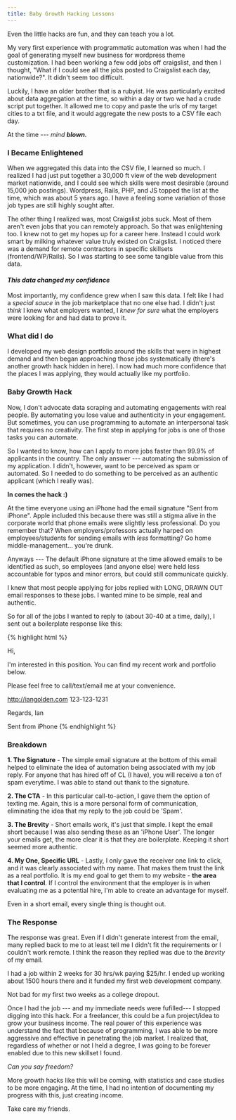 ```yaml
---
title: Baby Growth Hacking Lessons
---
```


Even the little hacks are fun, and they can teach you a lot.

My very first experience with programmatic automation was when I had the goal of generating myself new business for wordpress theme customization. I had been working a few odd jobs off craigslist, and then I thought, "What if I could see all the jobs posted to Craigslist each day, nationwide?". It didn't seem too difficult.

Luckily, I have an older brother that is a rubyist. He was particularly excited about data aggregation at the time, so within a day or two we had a crude script put together. It allowed me to copy and paste the urls of my target cities to a txt file, and it would aggregate the new posts to a CSV file each day.

At the time --- *mind **blown.*** 

### I Became Enlightened
When we aggregated this data into the CSV file, I learned so much. I realized I had just put together a 30,000 ft view of the web development market nationwide, and I could see which skills were most desirable (around 15,000 job postings). Wordpress, Rails, PHP, and JS topped the list at the time, which was about 5 years ago. I have a feeling some variation of those job types are still highly sought after.

The other thing I realized was, most Craigslist jobs suck. Most of them aren't even jobs that you can remotely approach. So that was enlightening too. I knew not to get my hopes up for a career here. Instead I could work smart by milking whatever value truly existed on Craigslist. I noticed there was a demand for remote contractors in specific skillsets (frontend/WP/Rails). So I was starting to see some tangible value from this data.

#### *This data changed my confidence*
Most importantly, my confidence grew when I saw this data. I felt like I had a *special sauce* in the job marketplace that no one else had. I didn't just *think* I knew what employers wanted, I *knew for sure* what the employers were looking for and had data to prove it.

### What did I do
I developed my web design portfolio around the skills that were in highest demand and then began approaching those jobs systematically (there's another growth hack hidden in here). I now had much more confidence that the places I was applying, they would actually like my portfolio. 



### Baby Growth Hack
Now, I don't advocate data scraping and automating engagements with real people. By automating you lose value and authenticity in your engagement. But sometimes, you can use programming to automate an interpersonal task that requires no creativity. The first step in applying for jobs is one of those tasks you can automate.

So I wanted to know, how can I apply to more jobs faster than 99.9% of applicants in the country. The only answer --- automating the submission of my application. I didn't, however, want to be perceived as spam or automated. So I needed to do something to be perceived as an authentic applicant (which I really was).

**In comes the hack :)**

At the time everyone using an iPhone had the email signature "Sent from iPhone". Apple included this because there was still a stigma alive in the corporate world that phone emails were slightly less professional. Do you remember that? When employers/professors actually harped on employees/students for sending emails with *less* formatting? Go home middle-management... you're drunk. 

Anyways --- The default iPhone signature at the time allowed emails to be identified as such, so employees (and anyone else) were held less accountable for typos and minor errors, but could still communicate quickly.

I knew that most people applying for jobs replied with LONG, DRAWN OUT email responses to these jobs. I wanted mine to be simple, real and authentic.

So for all of the jobs I wanted to reply to (about 30-40 at a time, daily), I sent out a boilerplate response like this:

{% highlight html %}

Hi,


I'm interested in this position. You can find my recent 
work and portfolio below.

Please feel free to call/text/email me at your convenience.

http://iangolden.com
123-123-1231


Regards,
Ian

Sent from iPhone
{% endhighlight %}

### Breakdown

**1. The Signature** - The simple email signature at the bottom of this email helped to eliminate the idea of automation being associated with my job reply. For anyone that has hired off of CL (I have), you will receive a ton of spam everytime. I was able to stand out thank to the signature. 

**2. The CTA** - In this particular call-to-action, I gave them the option of texting me. Again, this is a more personal form of communication, eliminating the idea that my reply to the job could be 'Spam'. 

**3. The Brevity** - Short emails work, it's just that simple. I kept the email short because I was also sending these as an 'iPhone User'. The longer your emails get, the more clear it is that they are boilerplate. Keeping it short seemed more authentic.

**4. My One, Specific URL** - Lastly, I only gave the receiver one link to click, and it was clearly associated with my name. That makes them trust the link as a real portfolio. It is my end goal to get them to my website - **the area that I control**. If I control the environment that the employer is in when evaluating me as a potential hire, I'm able to create an advantage for myself. 

Even in a short email, every single thing is thought out.

### The Response

The response was great. Even if I didn't generate interest from the email, many replied back to me to at least tell me I didn't fit the requirements or I couldn't work remote. I think the reason they replied was due to the *brevity* of my email.

I had a job within 2 weeks for 30 hrs/wk paying $25/hr. I ended up working about 1500 hours there and it funded my first web development company.

Not bad for my first two weeks as a college dropout.

Once I had the job --- and my immediate needs were fufilled--- I stopped digging into this hack. For a freelancer, this could be a fun project/idea to grow your business income. The real power of this experience was understand the fact that because of programming, I was able to be more aggressive and effective in penetrating the job market. I realized that, regardless of whether or not I held a degree, I was going to be forever enabled due to this new skillset I found. 

*Can you say freedom?*

More growth hacks like this will be coming, with statistics and case studies to be more engaging. At the time, I had no intention of documenting my progress with this, just creating income.

Take care my friends.

